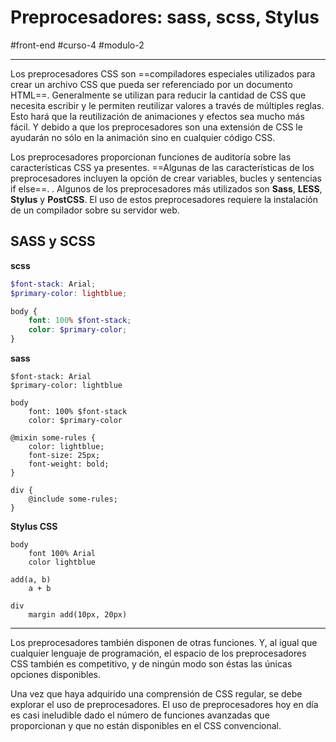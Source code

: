 # Preprocesadores: sass, scss, Stylus
#front-end #curso-4 #modulo-2 

---
 Los preprocesadores CSS son ==compiladores especiales utilizados para crear un archivo CSS que pueda ser referenciado por un documento HTML==. Generalmente se utilizan para reducir la cantidad de CSS que necesita escribir y le permiten reutilizar valores a través de múltiples reglas. Esto hará que la reutilización de animaciones y efectos sea mucho más fácil. Y debido a que los preprocesadores son una extensión de CSS le ayudarán no sólo en la animación sino en cualquier código CSS. 

Los preprocesadores proporcionan funciones de auditoría sobre las características CSS ya presentes. ==Algunas de las características de los preprocesadores incluyen la opción de crear variables, bucles y sentencias if else==. . Algunos de los preprocesadores más utilizados son **Sass**, **LESS**, **Stylus** y **PostCSS**. El uso de estos preprocesadores requiere la instalación de un compilador sobre su servidor web.

## SASS y SCSS
**scss**
```scss
$font-stack: Arial;
$primary-color: lightblue;

body {
	font: 100% $font-stack;
	color: $primary-color;
}
```

**sass**
```
$font-stack: Arial
$primary-color: lightblue

body
	font: 100% $font-stack
	color: $primary-color
```
```
@mixin some-rules {
	color: lightblue;
	font-size: 25px;
	font-weight: bold;
}

div {
	@include some-rules;
}
```
**Stylus CSS**
```
body
	font 100% Arial
	color lightblue
```
```
add(a, b)
	a + b

div
	margin add(10px, 20px)
```

---
Los preprocesadores también disponen de otras funciones. Y, al igual que cualquier lenguaje de programación, el espacio de los preprocesadores CSS también es competitivo, y de ningún modo son éstas las únicas opciones disponibles.

Una vez que haya adquirido una comprensión de CSS regular, se debe explorar el uso de preprocesadores. El uso de preprocesadores hoy en día es casi ineludible dado el número de funciones avanzadas que proporcionan y que no están disponibles en el CSS convencional.
